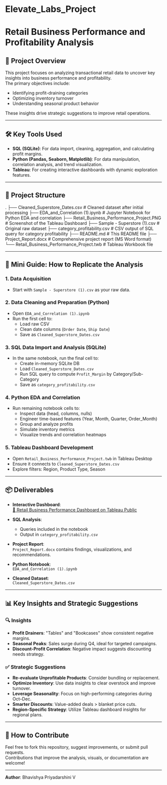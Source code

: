 # Elevate_Labs_Project
# Retail Business Performance and Profitability Analysis

## 📌 Project Overview

This project focuses on analyzing transactional retail data to uncover key insights into business performance and profitability.  
The primary objectives include:

- Identifying profit-draining categories  
- Optimizing inventory turnover  
- Understanding seasonal product behavior  

These insights drive strategic suggestions to improve retail operations.

---

## 🛠 Key Tools Used

- **SQL (SQLite)**: For data import, cleaning, aggregation, and calculating profit margins.  
- **Python (Pandas, Seaborn, Matplotlib)**: For data manipulation, correlation analysis, and trend visualization.  
- **Tableau**: For creating interactive dashboards with dynamic exploration features.

---

## 📁 Project Structure
.
├── Cleaned_Superstore_Dates.csv             # Cleaned dataset after initial processing
├── EDA_and_Correlation (1).ipynb            # Jupyter Notebook for Python EDA and correlation
├── Retail_Business_Performance_Project.PNG  # Screenshot of the Tableau Dashboard
├── Sample - Superstore (1).csv              # Original raw dataset
├── category_profitability.csv               # CSV output of SQL query for category profitability
├── README.md                                # This README file
├── Project_Report.docx                      # Comprehensive project report (MS Word format)
└── Retail_Business_Performance_Project.twb  # Tableau Workbook file


---

## 🧪 Mini Guide: How to Replicate the Analysis

### 1. **Data Acquisition**
- Start with `Sample - Superstore (1).csv` as your raw data.

### 2. **Data Cleaning and Preparation (Python)**
- Open `EDA_and_Correlation (1).ipynb`
- Run the first cell to:
  - Load raw CSV
  - Clean date columns (`Order Date`, `Ship Date`)
  - Save as `Cleaned_Superstore_Dates.csv`

### 3. **SQL Data Import and Analysis (SQLite)**
- In the same notebook, run the final cell to:
  - Create in-memory SQLite DB
  - Load `Cleaned_Superstore_Dates.csv`
  - Run SQL query to compute `Profit_Margin` by Category/Sub-Category
  - Save as `category_profitability.csv`

### 4. **Python EDA and Correlation**
- Run remaining notebook cells to:
  - Inspect data (head, columns, nulls)
  - Engineer time-based features (Year, Month, Quarter, Order_Month)
  - Group and analyze profits
  - Simulate inventory metrics
  - Visualize trends and correlation heatmaps

### 5. **Tableau Dashboard Development**
- Open `Retail_Business_Performance_Project.twb` in Tableau Desktop
- Ensure it connects to `Cleaned_Superstore_Dates.csv`
- Explore filters: Region, Product Type, Season

---

## 📦 Deliverables

- **Interactive Dashboard**:  
  [🔗 Retail Business Performance Dashboard on Tableau Public](https://public.tableau.com/app/profile/bhavishya.priyadarshini.v/viz/Retail_Business_Performance_Project/RetailBusinessPerformanceDashboard?publish=yes)

- **SQL Analysis**:
  - Queries included in the notebook
  - Output in `category_profitability.csv`

- **Project Report**:  
  `Project_Report.docx` contains findings, visualizations, and recommendations.

- **Python Notebook**:  
  `EDA_and_Correlation (1).ipynb`

- **Cleaned Dataset**:  
  `Cleaned_Superstore_Dates.csv`

---

## 📊 Key Insights and Strategic Suggestions

### 🔍 Insights
- **Profit Drainers**: "Tables" and "Bookcases" show consistent negative margins.
- **Seasonal Peaks**: Sales surge during Q4, ideal for targeted campaigns.
- **Discount-Profit Correlation**: Negative impact suggests discounting needs strategy.

### ✅ Strategic Suggestions
- **Re-evaluate Unprofitable Products**: Consider bundling or replacement.
- **Optimize Inventory**: Use data insights to clear overstock and improve turnover.
- **Leverage Seasonality**: Focus on high-performing categories during Oct–Dec.
- **Smarter Discounts**: Value-added deals > blanket price cuts.
- **Region-Specific Strategy**: Utilize Tableau dashboard insights for regional plans.

---

## 🤝 How to Contribute

Feel free to fork this repository, suggest improvements, or submit pull requests.  
Contributions that improve the analysis, visuals, or documentation are welcome!

---

**Author**: Bhavishya Priyadarshini V  
